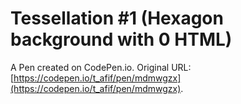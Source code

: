 # Tessellation #1 (Hexagon background with 0 HTML)

A Pen created on CodePen.io. Original URL: [https://codepen.io/t_afif/pen/mdmwgzx](https://codepen.io/t_afif/pen/mdmwgzx).

